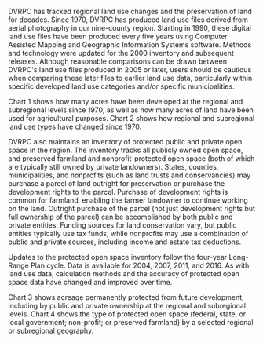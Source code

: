 DVRPC has tracked regional land use changes and the preservation of land for decades. Since 1970, DVRPC has produced land use files derived from aerial photography in our nine-county region. Starting in 1990, these digital land use files have been produced every five years using Computer Assisted Mapping and Geographic Information Systems software. Methods and technology were updated for the 2000 inventory and subsequent releases. Although reasonable comparisons can be drawn between DVRPC's land use files produced in 2005 or later, users should be cautious when comparing these later files to earlier land use data, particularly within specific developed land use categories and/or specific municipalities.

Chart 1 shows how many acres have been developed at the regional and subregional levels since 1970, as well as how many acres of land have been used for agricultural purposes. Chart 2 shows how regional and subregional land use types have changed since 1970.

DVRPC also maintains an inventory of protected public and private open space in the region. The inventory tracks all publicly owned open space, and preserved farmland and nonprofit-protected open space (both of which are typically still owned by private landowners). States, counties, municipalities, and nonprofits (such as land trusts and conservancies) may purchase a parcel of land outright for preservation or purchase the development rights to the parcel. Purchase of development rights is common for farmland, enabling the farmer landowner to continue working on the land. Outright purchase of the parcel (not just development rights but full ownership of the parcel) can be accomplished by both public and private entities. Funding sources for land conservation vary, but public entities typically use tax funds, while nonprofits may use a combination of public and private sources, including income and estate tax deductions.

Updates to the protected open space inventory follow the four-year Long-Range Plan cycle. Data is available for 2004, 2007, 2011, and 2016. As with land use data, calculation methods and the accuracy of protected open space data have changed and improved over time.

Chart 3 shows acreage permanently protected from future development, including by public and private ownership at the regional and subregional levels. Chart 4 shows the type of protected open space (federal, state, or local government; non-profit; or preserved farmland) by a selected regional or subregional geography.